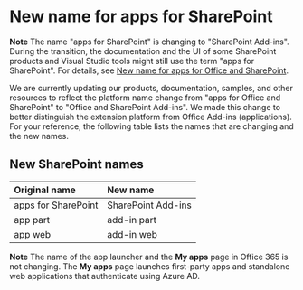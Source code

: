 
# New name for apps for SharePoint

 **Note**  The name "apps for SharePoint" is changing to "SharePoint Add-ins". During the transition, the documentation and the UI of some SharePoint products and Visual Studio tools might still use the term "apps for SharePoint". For details, see  [New name for apps for Office and SharePoint](new-name-for-apps-for-sharepoint#bk_newname).
 

We are currently updating our products, documentation, samples, and other resources to reflect the platform name change from "apps for Office and SharePoint" to "Office and SharePoint Add-ins". We made this change to better distinguish the extension platform from Office Add-ins (applications). For your reference, the following table lists the names that are changing and the new names.
 

## New SharePoint names
<a name="bk_newname"> </a>



|**Original name**|**New name**|
|:-----|:-----|
|apps for SharePoint|SharePoint Add-ins|
|app part|add-in part|
|app web|add-in web|

 **Note**  The name of the app launcher and the  **My apps** page in Office 365 is not changing. The **My apps** page launches first-party apps and standalone web applications that authenticate using Azure AD.
 


